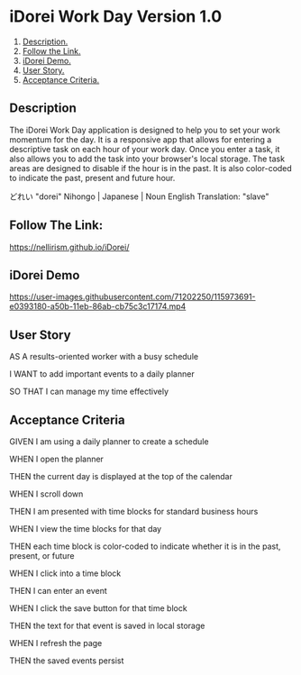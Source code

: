 # iDorei Work Day Version 1.0

1. [ Description. ](#desc)
2. [ Follow the Link. ](#urlz)
3. [ iDorei Demo. ](#demo)
4. [ User Story. ](#story)
5. [ Acceptance Criteria. ](#ac)

<a name="desc"></a>
## Description

The iDorei Work Day application is designed to help you to set your work momentum for the day. It is a responsive app that allows for entering a descriptive task on each hour of your work day. Once you enter a task, it also allows you to add the task into your browser's local storage.  The task areas are designed to disable if the hour is in the past. It is also color-coded to indicate the past, present and future hour. 

どれい "dorei" 
Nihongo | Japanese | Noun 
English Translation: "slave"

<a name="urlz"></a>
## Follow The Link:

https://nellirism.github.io/iDorei/

<a name="demo"></a>
## iDorei Demo

https://user-images.githubusercontent.com/71202250/115973691-e0393180-a50b-11eb-86ab-cb75c3c17174.mp4

<a name="story"></a>
## User Story

AS A results-oriented worker with a busy schedule

I WANT to add important events to a daily planner

SO THAT I can manage my time effectively


<a name="ac"></a>
## Acceptance Criteria

GIVEN I am using a daily planner to create a schedule

WHEN I open the planner

THEN the current day is displayed at the top of the calendar

WHEN I scroll down

THEN I am presented with time blocks for standard business hours

WHEN I view the time blocks for that day

THEN each time block is color-coded to indicate whether it is in the past, present, or future

WHEN I click into a time block

THEN I can enter an event

WHEN I click the save button for that time block

THEN the text for that event is saved in local storage

WHEN I refresh the page

THEN the saved events persist



